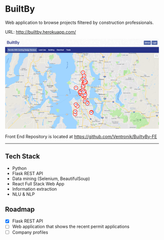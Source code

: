 # BuiltBy
Web application to browse projects filtered by construction professionals.

URL: http://builtby.herokuapp.com/

![screenshot](images/2018-09-17screenshot.png)


Front End Repository is located at https://github.com/Ventronik/BuiltyBy-FE
___

## Tech Stack

- Python
- Flask REST API
- Data mining (Selenium, BeautifulSoup)
- React Full Stack Web App
- Information extraction
- NLU & NLP

## Roadmap

- [x] Flask REST API
- [ ] Web application that shows the recent permit applications
- [ ] Company profiles
